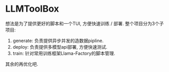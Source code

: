 # LLMToolBox

想法是为了提供更好的脚本和一个TUI, 方便快速训练 / 部署.
整个项目分为3个子项目: 
1. generate: 负责提供异步并发的造数据pipline.
2. deploy: 负责提供多模型api部署, 方便快速测试.
3. train: 针对常用训练框架Llama-Factory的脚本管理.

其余的再优化吧.